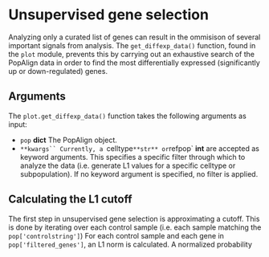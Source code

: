 # Unsupervised gene selection

Analyzing only a curated list of genes can result in the ommisison of several important signals from analysis. The 
`get_diffexp_data()` function, found in the `plot` module, prevents this by carrying out an exhaustive search of the 
PopAlign data in order to find the most differentially expressed (significantly up or down-regulated) genes.

## Arguments

The `plot.get_diffexp_data()` function takes the following arguments as input:

* `pop` **dict** The PopAlign object.
* `**kwargs`` Currently, a `celltype` **str** or `refpop` **int** are accepted as keyword arguments. This
specifies a specific filter through which to analyze the data (i.e. generate L1 values for a specific celltype
or subpopulation). If no keyword argument is specified, no filter is applied. 

## Calculating the L1 cutoff

The first step in unsupervised gene selection is approximating a cutoff. This is done by iterating over each control sample
(i.e. each sample matching the `pop['controlstring']`) For each control sample and each gene in `pop['filtered_genes']`, 
an L1 norm is calculated. A normalized probability
